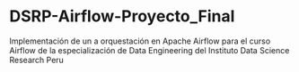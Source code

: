 # DSRP-Airflow-Proyecto_Final
Implementación de un a orquestación en Apache Airflow para el curso Airflow de la especialización de Data Engineering del Instituto Data Science Research Peru
